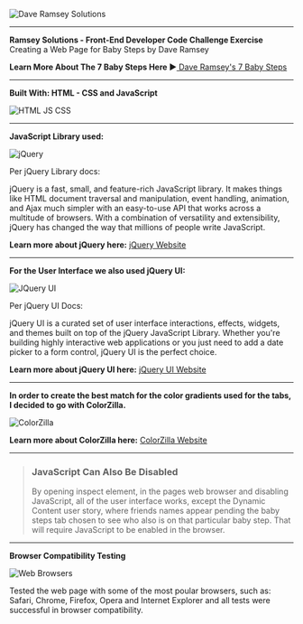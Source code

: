 ![Dave Ramsey Solutions](https://root.coreylittle.com/williamsonsource/2017/07/ramsey-solutions.png)

---

**Ramsey Solutions - Front-End Developer Code Challenge Exercise**
Creating a Web Page for Baby Steps by Dave Ramsey

**Learn More About The 7 Baby Steps Here ►**[ Dave Ramsey's 7 Baby Steps](https://www.daveramsey.com/dave-ramsey-7-baby-steps)

---

**Built With: HTML - CSS and JavaScript**

![HTML JS CSS](https://fiverr-res.cloudinary.com/images/t_main1,q_auto,f_auto/gigs/97792686/original/fba7365106b97343d320ea4571fc43532ce377e8/fix-or-improve-your-javascript-html-and-css.png)

---

**JavaScript Library used:**

![jQuery](https://cdn.freebiesupply.com/logos/thumbs/2x/jquery-1-logo.png)

Per jQuery Library docs:  

jQuery is a fast, small, and feature-rich JavaScript library. It makes things like HTML document traversal and manipulation, event handling, animation, and Ajax much simpler with an easy-to-use API that works across a multitude of browsers. With a combination of versatility and extensibility, jQuery has changed the way that millions of people write JavaScript.

**Learn more about jQuery here:**
[jQuery Website](https://jquery.com/)

---

**For the User Interface we also used jQuery UI:**

![JQuery UI](https://process.fs.teachablecdn.com/ADNupMnWyR7kCWRvm76Laz/resize=width:705/https://www.filepicker.io/api/file/TOV9pVyRdO1SVgAVQHhS)

Per jQuery UI Docs:   

jQuery UI is a curated set of user interface interactions, effects, widgets, and themes built on top of the jQuery JavaScript Library. Whether you're building highly interactive web applications or you just need to add a date picker to a form control, jQuery UI is the perfect choice.

**Learn more about jQuery UI here:**
[jQuery UI Website](https://jqueryui.com/)

---

**In order to create the best match for the color gradients used for the tabs, I decided to go with ColorZilla.**

![ColorZilla](https://skyje.com/wp-content/uploads/2018/01/6.jpg
)

**Learn more about ColorZilla here:**
[ColorZilla Website](https://www.colorzilla.com/)

---

>### JavaScript Can Also Be Disabled
> By opening inspect element, in the pages web browser and disabling JavaScript, all of the user interface works, except the Dynamic Content user story, where friends names appear pending the baby steps tab chosen to see who also is on that particular baby step. That will require JavaScript to be enabled in the browser.

---

**Browser Compatibility Testing**  

![Web Browsers](https://www.inwebo.com/wp-content/uploads/browsers.png)

Tested the web page with some of the most poular browsers, such as: Safari, Chrome, Firefox, Opera and Internet Explorer and all tests were successful in browser compatibility.
